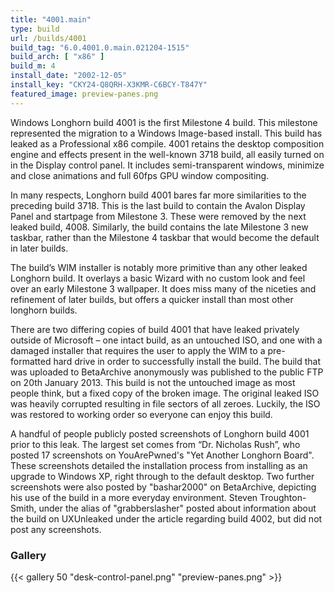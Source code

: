 ```yaml
---
title: "4001.main"
type: build
url: /builds/4001
build_tag: "6.0.4001.0.main.021204-1515"
build_arch: [ "x86" ]
build_m: 4
install_date: "2002-12-05"
install_key: "CKY24-Q8QRH-X3KMR-C6BCY-T847Y"
featured_image: preview-panes.png
---
```


Windows Longhorn build 4001 is the first Milestone 4 build. This milestone represented the migration to a Windows Image-based install. This build has leaked as a Professional x86 compile. 4001 retains the desktop composition engine and effects present in the well-known 3718 build, all easily turned on in the Display control panel. It includes semi-transparent windows, minimize and close animations and full 60fps GPU window compositing.

In many respects, Longhorn build 4001 bares far more similarities to the preceding build 3718. This is the last build to contain the Avalon Display Panel and startpage from Milestone 3. These were removed by the next leaked build, 4008. Similarly, the build contains the late Milestone 3 new taskbar, rather than the Milestone 4 taskbar that would become the default in later builds.

The build’s WIM installer is notably more primitive than any other leaked Longhorn build. It overlays a basic Wizard with no custom look and feel over an early Milestone 3 wallpaper. It does miss many of the niceties and refinement of later builds, but offers a quicker install than most other longhorn builds.

There are two differing copies of build 4001 that have leaked privately outside of Microsoft – one intact build, as an untouched ISO, and one with a damaged installer that requires the user to apply the WIM to a pre-formatted hard drive in order to successfully install the build. The build that was uploaded to BetaArchive anonymously was published to the public FTP on 20th January 2013. This build is not the untouched image as most people think, but a fixed copy of the broken image. The original leaked ISO was heavily corrupted resulting in file sectors of all zeroes. Luckily, the ISO was restored to working order so everyone can enjoy this build.

A handful of people publicly posted screenshots of Longhorn build 4001 prior to this leak. The largest set comes from “Dr. Nicholas Rush”, who posted 17 screenshots on YouArePwned's "Yet Another Longhorn Board". These screenshots detailed the installation process from installing as an upgrade to Windows XP, right through to the default desktop. Two further screenshots were also posted by "bashar2000" on BetaArchive, depicting his use of the build in a more everyday environment. Steven Troughton-Smith, under the alias of "grabberslasher" posted about information about the build on UXUnleaked under the article regarding build 4002, but did not post any screenshots.

### Gallery

{{< gallery 50 "desk-control-panel.png" "preview-panes.png" >}}